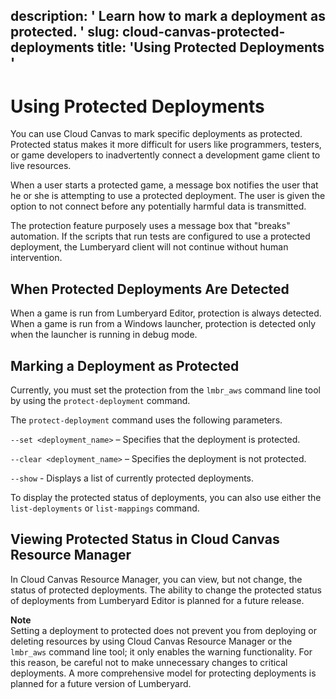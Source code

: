 description: ' Learn how to mark a deployment as protected. '
slug: cloud-canvas-protected-deployments
title: 'Using Protected Deployments '
---
# Using Protected Deployments<a name="cloud-canvas-protected-deployments"></a>

You can use Cloud Canvas to mark specific deployments as protected\. Protected status makes it more difficult for users like programmers, testers, or game developers to inadvertently connect a development game client to live resources\. 

When a user starts a protected game, a message box notifies the user that he or she is attempting to use a protected deployment\. The user is given the option to not connect before any potentially harmful data is transmitted\. 

The protection feature purposely uses a message box that "breaks" automation\. If the scripts that run tests are configured to use a protected deployment, the Lumberyard client will not continue without human intervention\. 

## When Protected Deployments Are Detected<a name="cloud-canvas-protected-deployments-detection"></a>

When a game is run from Lumberyard Editor, protection is always detected\. When a game is run from a Windows launcher, protection is detected only when the launcher is running in debug mode\. 

## Marking a Deployment as Protected<a name="cloud-canvas-protected-deployments-marking"></a>

Currently, you must set the protection from the `lmbr_aws` command line tool by using the `protect-deployment` command\. 

The `protect-deployment` command uses the following parameters\.

`--set <deployment_name>` – Specifies that the deployment is protected\. 

`--clear <deployment_name>` – Specifies the deployment is not protected\. 

`--show` \- Displays a list of currently protected deployments\. 

To display the protected status of deployments, you can also use either the `list-deployments` or `list-mappings` command\. 

## Viewing Protected Status in Cloud Canvas Resource Manager<a name="cloud-canvas-protected-deployments-rm-viewing"></a>

In Cloud Canvas Resource Manager, you can view, but not change, the status of protected deployments\. The ability to change the protected status of deployments from Lumberyard Editor is planned for a future release\. 

**Note**  
Setting a deployment to protected does not prevent you from deploying or deleting resources by using Cloud Canvas Resource Manager or the `lmbr_aws` command line tool; it only enables the warning functionality\. For this reason, be careful not to make unnecessary changes to critical deployments\. A more comprehensive model for protecting deployments is planned for a future version of Lumberyard\.